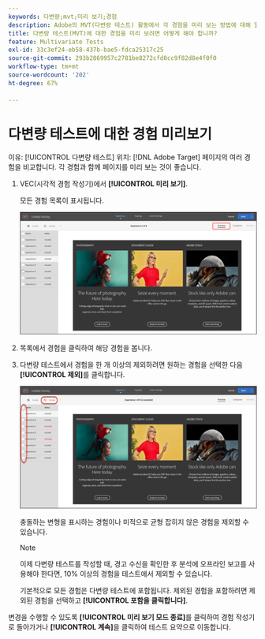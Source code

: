 ```yaml
---
keywords: 다변량;mvt;미리 보기;경험
description: Adobe의 MVT(다변량 테스트) 활동에서 각 경험을 미리 보는 방법에 대해 알아봅니다 [!DNL Target] 시각적 경험 작성기(VEC) 사용.
title: 다변량 테스트(MVT)에 대한 경험을 미리 보려면 어떻게 해야 합니까?
feature: Multivariate Tests
exl-id: 33c3ef24-eb58-437b-bae5-fdca25317c25
source-git-commit: 293b2869957c2781be8272cfd0cc9f82d8e4f0f0
workflow-type: tm+mt
source-wordcount: '202'
ht-degree: 67%

---
```


# 다변량 테스트에 대한 경험 미리보기

이유: [!UICONTROL 다변량 테스트] 위치: [!DNL Adobe Target] 페이지의 여러 경험을 비교합니다. 각 경험과 함께 페이지를 미리 보는 것이 좋습니다.

1. VEC(시각적 경험 작성기)에서 **[!UICONTROL 미리 보기]**.

   모든 경험 목록이 표시됩니다.

   ![미리 보기 이미지](assets/preview.png)

1. 목록에서 경험을 클릭하여 해당 경험을 봅니다.

1. 다변량 테스트에서 경험을 한 개 이상의 제외하려면 원하는 경험을 선택한 다음 **[!UICONTROL 제외]**&#x200B;를 클릭합니다.

   ![경험 제외](/help/main/c-activities/c-multivariate-testing/t-create-multivariate-test/assets/preview-mvt-exclude.png)

   충돌하는 변형을 표시하는 경험이나 미적으로 균형 잡히지 않은 경험을 제외할 수 있습니다.

   >[!NOTE]
   >
   >이제 다변량 테스트를 작성할 때, 경고 수신을 확인한 후 분석에 오프라인 보고를 사용해야 한다면, 10% 이상의 경험을 테스트에서 제외할 수 있습니다.

   기본적으로 모든 경험은 다변량 테스트에 포함됩니다. 제외된 경험을 포함하려면 제외된 경험을 선택하고 **[!UICONTROL 포함을 클릭합니다]**.

변경을 수행할 수 있도록 **[!UICONTROL 미리 보기 모드 종료]**&#x200B;를 클릭하여 경험 작성기로 돌아가거나 **[!UICONTROL 계속]**&#x200B;을 클릭하여 테스트 요약으로 이동합니다.
